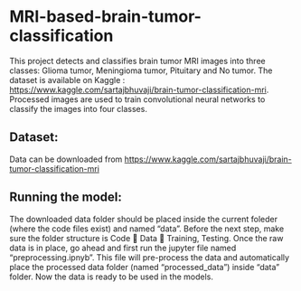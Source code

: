 # MRI-based-brain-tumor-classification

This project detects and classifies brain tumor MRI images into three classes: Glioma tumor, Meningioma tumor, Pituitary and No tumor. 
The dataset is available on Kaggle : https://www.kaggle.com/sartajbhuvaji/brain-tumor-classification-mri. Processed images are used to train convolutional neural networks to classify the images into four classes.


## Dataset:
Data can be downloaded from https://www.kaggle.com/sartajbhuvaji/brain-tumor-classification-mri


## Running the model:
The downloaded data folder should be placed inside the current foleder (where the code files exist) and named “data”. Before the next step, make sure the folder structure is Code  Data  Training, Testing.
Once the raw data is in place, go ahead and first run the jupyter file named “preprocessing.ipnyb”. This file will pre-process the data and automatically place the processed data folder (named “processed_data”) inside “data” folder.
Now the data is ready to be used in the models.
